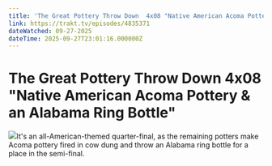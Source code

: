 ```yaml
---
title: 'The Great Pottery Throw Down  4x08 "Native American Acoma Pottery & an Alabama Ring Bottle"' 
link: https://trakt.tv/episodes/4835371
dateWatched: 09-27-2025
dateTime: 2025-09-27T23:01:16.000000Z
---
```

# The Great Pottery Throw Down  4x08 "Native American Acoma Pottery & an Alabama Ring Bottle"

![](https://walter-r2.trakt.tv/images/episodes/004/835/371/screenshots/thumb/69b6d30f81.jpg)It's an all-American-themed quarter-final, as the remaining potters make Acoma pottery fired in cow dung and throw an Alabama ring bottle for a place in the semi-final.